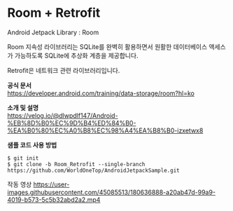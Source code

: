 # Room + Retrofit
Android Jetpack Library : Room

Room 지속성 라이브러리는 SQLite를 완벽히 활용하면서 원활한 데이터베이스 액세스가 가능하도록 SQLite에 추상화 계층을 제공합니다.

Retrofit은 네트워크 관련 라이브러리입니다. 


**공식 문서**    
https://developer.android.com/training/data-storage/room?hl=ko


**소개 및 설명**    
https://velog.io/@dlwpdlf147/Android-%EB%8D%B0%EC%9D%B4%ED%84%B0-%EA%B0%80%EC%A0%B8%EC%98%A4%EA%B8%B0-izxetwx8


**샘플 코드 사용 방법**
```
$ git init
$ git clone -b Room_Retrofit --single-branch https://github.com/WorldOneTop/AndroidJetpackSample.git
```


작동 영상
https://user-images.githubusercontent.com/45085513/180636888-a20ab47d-99a9-4019-b573-5c5b32abd2a2.mp4



